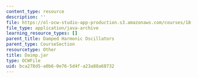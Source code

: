 ```yaml
---
content_type: resource
description: ''
file: https://ol-ocw-studio-app-production.s3.amazonaws.com/courses/18-03sc-differential-equations-fall-2011/bca278d5a0b60e765d4fa23a88a68732_Daimp.jar
file_type: application/java-archive
learning_resource_types: []
parent_title: Damped Harmonic Oscillators
parent_type: CourseSection
resourcetype: Other
title: Daimp.jar
type: OCWFile
uid: bca278d5-a0b6-0e76-5d4f-a23a88a68732
---
```

